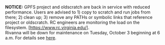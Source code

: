 **NOTICE:** GPFS project and oldscratch are back in service with reduced performance. Users are advised to 1) copy to scratch and run jobs from there; 2) clean up; 3) remove any PATHs or symbolic links that reference project or oldscratch. RC engineers are monitoring the load on the filesystem. [https://www.rc.virginia.edu/].  
Rivanna will be down for maintenance on Tuesday, October 3 beginning at 6 a.m. For details see [here](https://www.rc.virginia.edu/2023/09/rivanna-maintenance-october-3-2023/).
